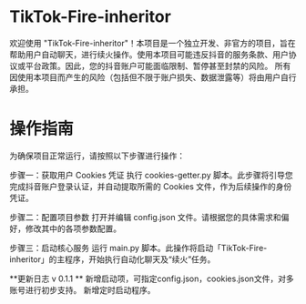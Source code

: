 # TikTok-Fire-inheritor
欢迎使用 "TikTok-Fire-inheritor"！本项目是一个独立开发、非官方的项目，旨在帮助用户自动聊天，进行续火操作。使用本项目可能违反抖音的服务条款、用户协议或平台政策。因此，您的抖音账户可能面临限制、暂停甚至封禁的风险。 所有因使用本项目而产生的风险（包括但不限于账户损失、数据泄露等）将由用户自行承担。

# 操作指南
为确保项目正常运行，请按照以下步骤进行操作：

步骤一：获取用户 Cookies 凭证
执行 cookies-getter.py 脚本。此步骤将引导您完成抖音账户登录认证，并自动提取所需的 Cookies 文件，作为后续操作的身份凭证。

步骤二：配置项目参数
打开并编辑 config.json 文件。请根据您的具体需求和偏好，修改其中的各项参数配置。

步骤三：启动核心服务
运行 main.py 脚本。此操作将启动「TikTok-Fire-inheritor」的主程序，开始执行自动化聊天及“续火”任务。

**更新日志 v 0.1.1
**
新增启动项，可指定config.json，cookies.json文件，对多账号进行初步支持。
新增定时启动程序。
